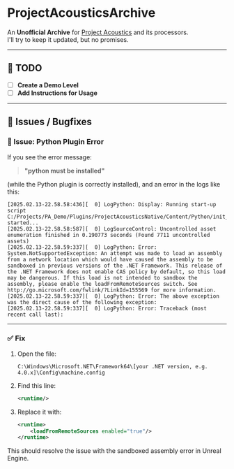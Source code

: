 # ProjectAcousticsArchive

An **Unofficial Archive** for [Project Acoustics](https://github.com/microsoft/ProjectAcoustics) and its processors.  
I'll try to keep it updated, but no promises.

---

## 📝 TODO
- [ ] **Create a Demo Level**
- [ ] **Add Instructions for Usage**

---

## 🐛 Issues / Bugfixes

### 🔴 Issue: Python Plugin Error
If you see the error message:

> **"python must be installed"**

(while the Python plugin is correctly installed), and an error in the logs like this:

```
[2025.02.13-22.58.58:436][  0] LogPython: Display: Running start-up script C:/Projects/PA_Demo/Plugins/ProjectAcousticsNative/Content/Python/init_unreal.py... started...
[2025.02.13-22.58.58:587][  0] LogSourceControl: Uncontrolled asset enumeration finished in 0.190773 seconds (Found 7711 uncontrolled assets)
[2025.02.13-22.58.59:337][  0] LogPython: Error: System.NotSupportedException: An attempt was made to load an assembly from a network location which would have caused the assembly to be sandboxed in previous versions of the .NET Framework. This release of the .NET Framework does not enable CAS policy by default, so this load may be dangerous. If this load is not intended to sandbox the assembly, please enable the loadFromRemoteSources switch. See http://go.microsoft.com/fwlink/?LinkId=155569 for more information.
[2025.02.13-22.58.59:337][  0] LogPython: Error: The above exception was the direct cause of the following exception:
[2025.02.13-22.58.59:337][  0] LogPython: Error: Traceback (most recent call last):
```

---

### ✅ Fix
1. Open the file:
   ```
   C:\Windows\Microsoft.NET\Framework64\[your .NET version, e.g. 4.0.x]\Config\machine.config
   ```

2. Find this line:
   ```xml
   <runtime/>
   ```

3. Replace it with:
   ```xml
   <runtime>
       <loadFromRemoteSources enabled="true"/>
   </runtime>
   ```

This should resolve the issue with the sandboxed assembly error in Unreal Engine.
